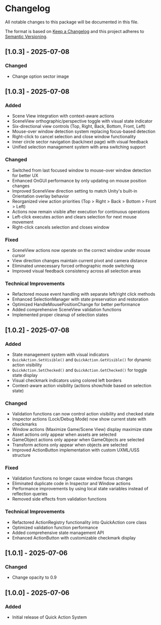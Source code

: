 # Changelog
All notable changes to this package will be documented in this file.

The format is based on [Keep a Changelog](http://keepachangelog.com/en/1.0.0/)
and this project adheres to [Semantic Versioning](http://semver.org/spec/v2.0.0.html).

## [1.0.3] - 2025-07-08
### Changed
- Change option sector image

## [1.0.3] - 2025-07-08
### Added
- Scene View integration with context-aware actions
- SceneView orthographic/perspective toggle with visual state indicator
- Six-directional view controls (Top, Right, Back, Bottom, Front, Left) 
- Mouse-over window detection system replacing focus-based detection
- Right-click to cancel selection and close window functionality
- Inner circle sector navigation (back/next page) with visual feedback
- Unified selection management system with area switching support

### Changed
- Switched from last focused window to mouse-over window detection for better UX
- Enhanced OnGUI performance by only updating on mouse position changes
- Improved SceneView direction setting to match Unity's built-in Orientation overlay behavior
- Reorganized view action priorities (Top > Right > Back > Bottom > Front > Left)
- Actions now remain visible after execution for continuous operations
- Left-click executes action and clears selection for next mouse movement
- Right-click cancels selection and closes window

### Fixed
- SceneView actions now operate on the correct window under mouse cursor
- View direction changes maintain current pivot and camera distance
- Eliminated unnecessary forced orthographic mode switching
- Improved visual feedback consistency across all selection areas

### Technical Improvements
- Refactored mouse event handling with separate left/right click methods
- Enhanced SelectionManager with state preservation and restoration
- Optimized HandleMousePositionChange for better performance
- Added comprehensive SceneView validation functions
- Implemented proper cleanup of selection states

## [1.0.2] - 2025-07-08
### Added
- State management system with visual indicators
- `QuickAction.SetVisible()` and `QuickAction.GetVisible()` for dynamic action visibility
- `QuickAction.SetChecked()` and `QuickAction.GetChecked()` for toggle state display
- Visual checkmark indicators using colored left borders
- Context-aware action visibility (actions show/hide based on selection state)

### Changed
- Validation functions can now control action visibility and checked state
- Inspector actions (Lock/Debug Mode) now show current state with checkmarks
- Window actions (Maximize Game/Scene View) display maximize state
- Asset actions only appear when assets are selected
- GameObject actions only appear when GameObjects are selected
- Transform actions only appear when objects are selected
- Improved ActionButton implementation with custom UXML/USS structure

### Fixed
- Validation functions no longer cause window focus changes
- Eliminated duplicate code in Inspector and Window actions
- Performance improvements by using local state variables instead of reflection queries
- Removed side effects from validation functions

### Technical Improvements
- Refactored ActionRegistry functionality into QuickAction core class
- Optimized validation function performance
- Added comprehensive state management API
- Enhanced ActionButton with customizable checkmark display

## [1.0.1] - 2025-07-06
### Changed
- Change opacity to 0.9

## [1.0.0] - 2025-07-06
### Added
- Initial release of Quick Action System
